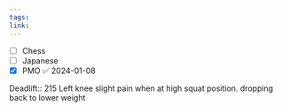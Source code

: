 ```yaml
---
tags: 
link:
---
```

- [ ] Chess
- [ ] Japanese
- [x] PMO ✅ 2024-01-08

Deadlift:: 215
Left knee slight pain when at high squat position. dropping back to lower weight 